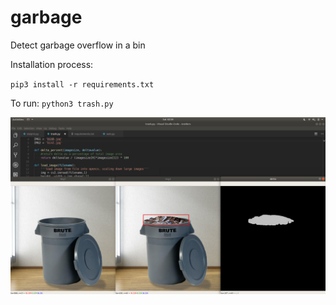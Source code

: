 # garbage
Detect garbage overflow in a bin

Installation process:

`pip3 install -r requirements.txt`

To run:
`python3 trash.py`

![Alt text](/demo1.jpg?raw=true "Progress")